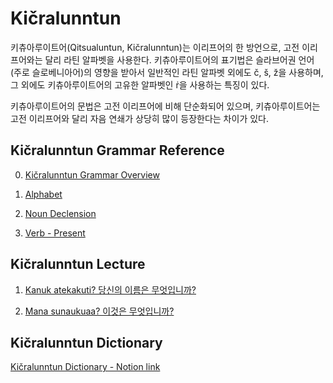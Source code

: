 # Kičralunntun



키츄아루이트어(Qitsualuntun, Kičralunntun)는 이리프어의 한 방언으로, 고전 이리프어와는 달리 라틴 알파벳을 사용한다. 키츄아루이트어의 표기법은 슬라브어권 언어(주로 슬로베니아어)의 영향을 받아서 일반적인 라틴 알파벳 외에도 č, &scaron;, ž을 사용하며, 그 외에도 키츄아루이트어의 고유한 알파벳인 &#7769;을 사용하는 특징이 있다.

키츄아루이트어의 문법은 고전 이리프어에 비해 단순화되어 있으며, 키츄아루이트어는 고전 이리프어와 달리 자음 연쇄가 상당히 많이 등장한다는 차이가 있다.





## Kičralunntun Grammar Reference



0. [Kičralunntun Grammar Overview](https://lievrenard.github.io/LievRenard/Qitsualuntun/Overview)



1. [Alphabet](https://lievrenard.github.io/LievRenard/Qitsualuntun/Alphabet)

   

2. [Noun Declension](https://lievrenard.github.io/LievRenard/Qitsualuntun/Noun)

   

3. [Verb - Present](https://lievrenard.github.io/LievRenard/Qitsualuntun/Present)





## Kičralunntun Lecture



1. [Kanuk atekakuti? 당신의 이름은 무엇입니까?](https://lievrenard.github.io/LievRenard/Qitsualuntun/Lecture/Chapter1)

   

2. [Mana sunaukuaa? 이것은 무엇입니까?](https://lievrenard.github.io/LievRenard/Qitsualuntun/Lecture/Chapter2)



## Kičralunntun Dictionary



[Kičralunntun Dictionary - Notion link](https://planet-tail-592.notion.site/007ef583516f427daef004d9264a39a0?v=aec5e107569d48c1b428a51b1092982f)